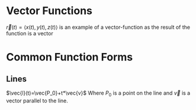# Vector Functions
$\vec{r}(t)=\langle x(t), y(t), z(t)\rangle$ is an example of a vector-function as the result of the function is a vector

# Common Function Forms
## Lines
$\vec{l}(t)=\vec{P_0}+t*\vec{v}$
Where $P_0$ is a point on the line and $\vec{v}$ is a vector parallel to the line.